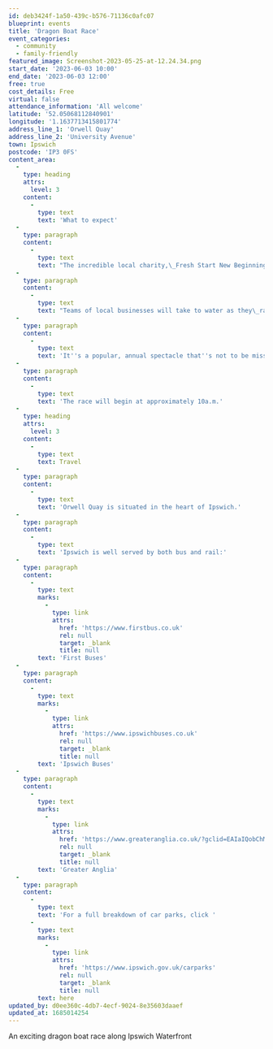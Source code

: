```yaml
---
id: deb3424f-1a50-439c-b576-71136c0afc07
blueprint: events
title: 'Dragon Boat Race'
event_categories:
  - community
  - family-friendly
featured_image: Screenshot-2023-05-25-at-12.24.34.png
start_date: '2023-06-03 10:00'
end_date: '2023-06-03 12:00'
free: true
cost_details: Free
virtual: false
attendance_information: 'All welcome'
latitude: '52.05068112840901'
longitude: '1.1637713415801774'
address_line_1: 'Orwell Quay'
address_line_2: 'University Avenue'
town: Ipswich
postcode: 'IP3 0FS'
content_area:
  -
    type: heading
    attrs:
      level: 3
    content:
      -
        type: text
        text: 'What to expect'
  -
    type: paragraph
    content:
      -
        type: text
        text: "The incredible local charity,\_Fresh Start New Beginnings,\_have once again arranged an exciting Dragon Boat Race along the Ipswich Waterfront to raise vital funds for their work."
  -
    type: paragraph
    content:
      -
        type: text
        text: "Teams of local businesses will take to water as they\_race in traditional dragon-boats along Orwell Quay."
  -
    type: paragraph
    content:
      -
        type: text
        text: 'It''s a popular, annual spectacle that''s not to be missed!'
  -
    type: paragraph
    content:
      -
        type: text
        text: 'The race will begin at approximately 10a.m.'
  -
    type: heading
    attrs:
      level: 3
    content:
      -
        type: text
        text: Travel
  -
    type: paragraph
    content:
      -
        type: text
        text: 'Orwell Quay is situated in the heart of Ipswich.'
  -
    type: paragraph
    content:
      -
        type: text
        text: 'Ipswich is well served by both bus and rail:'
  -
    type: paragraph
    content:
      -
        type: text
        marks:
          -
            type: link
            attrs:
              href: 'https://www.firstbus.co.uk'
              rel: null
              target: _blank
              title: null
        text: 'First Buses'
  -
    type: paragraph
    content:
      -
        type: text
        marks:
          -
            type: link
            attrs:
              href: 'https://www.ipswichbuses.co.uk'
              rel: null
              target: _blank
              title: null
        text: 'Ipswich Buses'
  -
    type: paragraph
    content:
      -
        type: text
        marks:
          -
            type: link
            attrs:
              href: 'https://www.greateranglia.co.uk/?gclid=EAIaIQobChMIwtT-5K6Q_wIVCeztCh3GKgY6EAAYASAAEgLEO_D_BwE'
              rel: null
              target: _blank
              title: null
        text: 'Greater Anglia'
  -
    type: paragraph
    content:
      -
        type: text
        text: 'For a full breakdown of car parks, click '
      -
        type: text
        marks:
          -
            type: link
            attrs:
              href: 'https://www.ipswich.gov.uk/carparks'
              rel: null
              target: _blank
              title: null
        text: here
updated_by: d0ee360c-4db7-4ecf-9024-8e35603daaef
updated_at: 1685014254
---
```

An exciting dragon boat race along Ipswich Waterfront